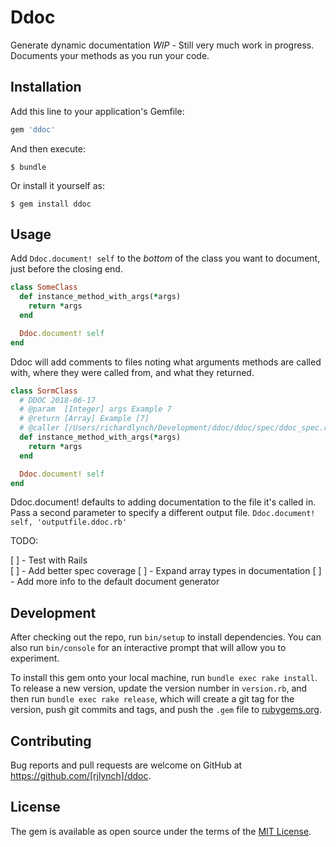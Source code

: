 # Ddoc

Generate dynamic documentation *WIP* - Still very much work in progress.  
Documents your methods as you run your code.

## Installation

Add this line to your application's Gemfile:

```ruby
gem 'ddoc'
```

And then execute:

    $ bundle

Or install it yourself as:

    $ gem install ddoc

## Usage

Add `Ddoc.document! self` to the _bottom_ of the class you want to document, 
just before the closing end.
```ruby
class SomeClass
  def instance_method_with_args(*args)
    return *args
  end

  Ddoc.document! self
end
```
Ddoc will add comments to files noting what arguments methods are called with,
where they were called from, and what they returned.
```ruby
class SormClass
  # DDOC 2018-06-17
  # @param  [Integer] args Example 7
  # @return [Array] Example [7]
  # @caller [/Users/richardlynch/Development/ddoc/ddoc/spec/ddoc_spec.rb:23:in `block (3 levels) in <top (required)>']
  def instance_method_with_args(*args)
    return *args
  end

  Ddoc.document! self
end
```

Ddoc.document! defaults to adding documentation to the file it's called in. 
Pass a second parameter to specify a different output file.
`Ddoc.document! self, 'outputfile.ddoc.rb'`  

TODO:

[ ] - Test with Rails  
[ ] - Add better spec coverage
[ ] - Expand array types in documentation
[ ] - Add more info to the default document generator

## Development

After checking out the repo, run `bin/setup` to install dependencies. You can also run `bin/console` for an interactive prompt that will allow you to experiment.

To install this gem onto your local machine, run `bundle exec rake install`. To release a new version, update the version number in `version.rb`, and then run `bundle exec rake release`, which will create a git tag for the version, push git commits and tags, and push the `.gem` file to [rubygems.org](https://rubygems.org).

## Contributing

Bug reports and pull requests are welcome on GitHub at https://github.com/[rjlynch]/ddoc.

## License

The gem is available as open source under the terms of the [MIT License](https://opensource.org/licenses/MIT).
